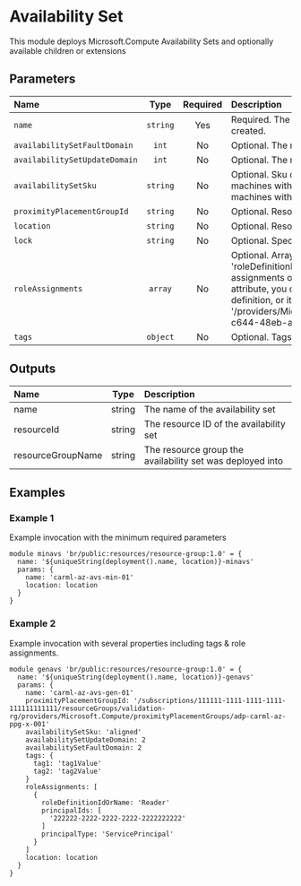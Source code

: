 # Availability Set

This module deploys Microsoft.Compute Availability Sets and optionally available children or extensions

## Parameters

| Name                          | Type     | Required | Description                                                                                                                                                                                                                                                                                                                                                                                                    |
| :---------------------------- | :------: | :------: | :------------------------------------------------------------------------------------------------------------------------------------------------------------------------------------------------------------------------------------------------------------------------------------------------------------------------------------------------------------------------------------------------------------- |
| `name`                        | `string` | Yes      | Required. The name of the availability set that is being created.                                                                                                                                                                                                                                                                                                                                              |
| `availabilitySetFaultDomain`  | `int`    | No       | Optional. The number of fault domains to use.                                                                                                                                                                                                                                                                                                                                                                  |
| `availabilitySetUpdateDomain` | `int`    | No       | Optional. The number of update domains to use.                                                                                                                                                                                                                                                                                                                                                                 |
| `availabilitySetSku`          | `string` | No       | Optional. Sku of the availability set. Use 'Aligned' for virtual machines with managed disks and 'Classic' for virtual machines with unmanaged disks.                                                                                                                                                                                                                                                          |
| `proximityPlacementGroupId`   | `string` | No       | Optional. Resource ID of a proximity placement group.                                                                                                                                                                                                                                                                                                                                                          |
| `location`                    | `string` | No       | Optional. Resource location.                                                                                                                                                                                                                                                                                                                                                                                   |
| `lock`                        | `string` | No       | Optional. Specify the type of lock.                                                                                                                                                                                                                                                                                                                                                                            |
| `roleAssignments`             | `array`  | No       | Optional. Array of role assignment objects that contain the 'roleDefinitionIdOrName' and 'principalId' to define RBAC role assignments on this resource. In the roleDefinitionIdOrName attribute, you can provide either the display name of the role definition, or its fully qualified ID in the following format: '/providers/Microsoft.Authorization/roleDefinitions/c2f4ef07-c644-48eb-af81-4b1b4947fb11' |
| `tags`                        | `object` | No       | Optional. Tags of the availability set resource.                                                                                                                                                                                                                                                                                                                                                               |

## Outputs

| Name              | Type   | Description                                               |
| :---------------- | :----: | :-------------------------------------------------------- |
| name              | string | The name of the availability set                          |
| resourceId        | string | The resource ID of the availability set                   |
| resourceGroupName | string | The resource group the availability set was deployed into |

## Examples

### Example 1

Example invocation with the minimum required parameters

```bicep
module minavs 'br/public:resources/resource-group:1.0' = {
  name: '${uniqueString(deployment().name, location)}-minavs'
  params: {
    name: 'carml-az-avs-min-01'
    location: location
  }
}
```

### Example 2

Example invocation with several properties including tags & role assignments.

```bicep
module genavs 'br/public:resources/resource-group:1.0' = {
  name: '${uniqueString(deployment().name, location)}-genavs'
  params: {
    name: 'carml-az-avs-gen-01'
    proximityPlacementGroupId: '/subscriptions/111111-1111-1111-1111-111111111111/resourceGroups/validation-rg/providers/Microsoft.Compute/proximityPlacementGroups/adp-carml-az-ppg-x-001'
    availabilitySetSku: 'aligned'
    availabilitySetUpdateDomain: 2
    availabilitySetFaultDomain: 2
    tags: {
      tag1: 'tag1Value'
      tag2: 'tag2Value'
    }
    roleAssignments: [
      {
        roleDefinitionIdOrName: 'Reader'
        principalIds: [
          '222222-2222-2222-2222-2222222222'
        ]
        principalType: 'ServicePrincipal'
      }
    ]
    location: location
  }
}
```